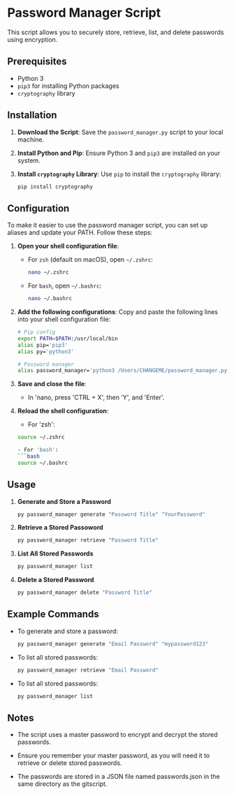 # Password Manager Script

This script allows you to securely store, retrieve, list, and delete passwords using encryption. 

## Prerequisites

- Python 3
- `pip3` for installing Python packages
- `cryptography` library

## Installation

1. **Download the Script**:
   Save the `password_manager.py` script to your local machine.

2. **Install Python and Pip**:
   Ensure Python 3 and `pip3` are installed on your system.

3. **Install `cryptography` Library**:
   Use `pip` to install the `cryptography` library:

   ```bash
   pip install cryptography

## Configuration

To make it easier to use the password manager script, you can set up aliases and update your PATH. Follow these steps:

1. **Open your shell configuration file**:

   - For `zsh` (default on macOS), open `~/.zshrc`:
     ```bash
     nano ~/.zshrc
     ```
   - For `bash`, open `~/.bashrc`:
     ```bash
     nano ~/.bashrc
     ```

2. **Add the following configurations**:
   Copy and paste the following lines into your shell configuration file:

   ```bash
   # Pip config
   export PATH=$PATH:/usr/local/bin
   alias pip='pip3'
   alias py='python3'

   # Password manager
   alias password_manager='python3 /Users/CHANGEME/password_manager.py'

3. **Save and close the file**:
    - In 'nano, press 'CTRL + X', then 'Y', and 'Enter'.

4. **Reload the shell configuration**:
    - For 'zsh':
    ```bash
    source ~/.zshrc

    - For 'bash':
    ```bash
    source ~/.bashrc

## Usage 

1. **Generate and Store a Password**
   ```bash
   py password_manager generate "Password Title" "YourPassword"

2. **Retrieve a Stored Passoword**
   ```bash
   py password_manager retrieve "Password Title"

3. **List All Stored Passwords**
   ```bash
   py password_manager list

4. **Delete a Stored Password**
   ```bash
   py password_manager delete "Password Title"

## Example Commands

- To generate and store a password:
  ```bash
  py password_manager generate "Email Password" "mypassword123"

- To list all stored passwords:
  ```bash
  py password_manager retrieve "Email Password"

- To list all stored passwords:
  ```bash
  py password_manager list


## Notes

- The script uses a master password to encrypt and decrypt the stored passwords.

- Ensure you remember your master password, as you will need it to retrieve or delete stored passwords.

- The passwords are stored in a JSON file named passwords.json in the same directory as the gitscript. 